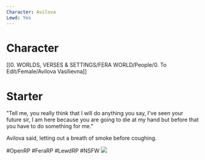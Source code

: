 ```yaml
---
Character: Avilova  
Lewd: Yes
---
```

# Character
[[0. WORLDS, VERSES & SETTINGS/FERA WORLD/People/0. To Edit/Female/Avilova Vasilievna]]

# Starter
"Tell me, you really think that I will do anything you say, I've seen your future sir, I am here because you are going to die at my hand but before that you have to do something for me."

Avilova said, letting out a breath of smoke before coughing.

#OpenRP #FeraRP #LewdRP  #NSFW
![](download.jpg)